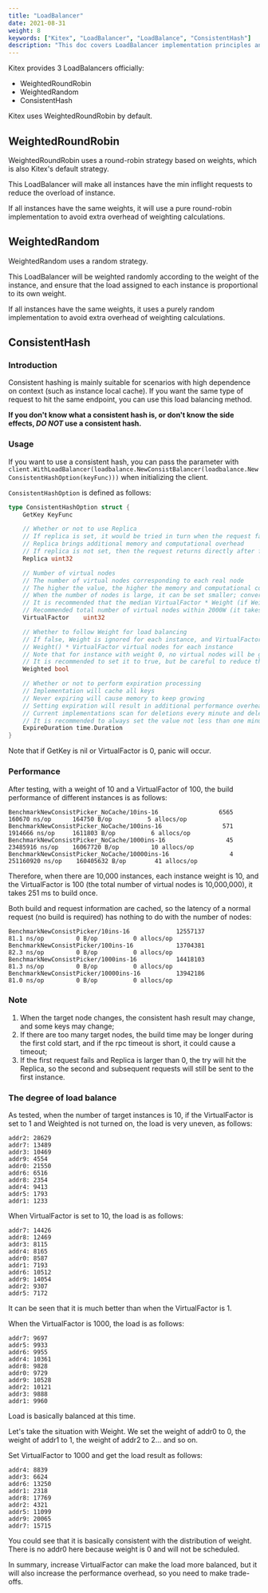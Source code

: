 ```yaml
---
title: "LoadBalancer"
date: 2021-08-31
weight: 8
keywords: ["Kitex", "LoadBalancer", "LoadBalance", "ConsistentHash"]
description: "This doc covers LoadBalancer implementation principles and usage guidelines provided by Kitex."
---
```


Kitex provides 3 LoadBalancers officially:

- WeightedRoundRobin
- WeightedRandom
- ConsistentHash

Kitex uses WeightedRoundRobin by default.

## WeightedRoundRobin

WeightedRoundRobin uses a round-robin strategy based on weights, which is also Kitex's default strategy.

This LoadBalancer will make all instances have the min inflight requests to reduce the overload of instance. 

If all instances have the same weights, it will use a pure round-robin implementation to avoid extra overhead of weighting calculations.

## WeightedRandom

WeightedRandom uses a random strategy.

This LoadBalancer will be weighted randomly according to the weight of the instance, and ensure that the load assigned to each instance is proportional to its own weight.

If all instances have the same weights, it uses a purely random implementation to avoid extra overhead of weighting calculations.

## ConsistentHash

### Introduction

Consistent hashing is mainly suitable for scenarios with high dependence on context (such as instance local cache). If you want the same type of request to hit the same endpoint, you can use this load balancing method.

**If you don't know what a consistent hash is, or don't know the side effects, _DO NOT_ use a consistent hash.**

### Usage

If you want to use a consistent hash, you can pass the parameter with `client.WithLoadBalancer(loadbalance.NewConsistBalancer(loadbalance.NewConsistentHashOption(keyFunc)))` when initializing the client.

`ConsistentHashOption` is defined as follows:

```go
type ConsistentHashOption struct {
    GetKey KeyFunc

    // Whether or not to use Replica
    // If replica is set, it would be tried in turn when the request fails (connection failure)
    // Replica brings additional memory and computational overhead
    // If replica is not set, then the request returns directly after failure (connection failure)
    Replica uint32

    // Number of virtual nodes
    // The number of virtual nodes corresponding to each real node
    // The higher the value, the higher the memory and computational cost, and the more balanced the load
    // When the number of nodes is large, it can be set smaller; conversely, it can be set larger
    // It is recommended that the median VirtualFactor * Weight (if Weighted is true) is around 1000, and the load should be well balanced
    // Recommended total number of virtual nodes within 2000W (it takes 250ms to build once under 1000W, but it is theoretically fine to build in the background within 3s)
    VirtualFactor    uint32

    // Whether to follow Weight for load balancing
    // If false, Weight is ignored for each instance, and VirtualFactor virtual nodes are generated for indiscriminate load balancing
    // Weight() * VirtualFactor virtual nodes for each instance
    // Note that for instance with weight 0, no virtual nodes will be generated regardless of the VirtualFactor number
    // It is recommended to set it to true, but be careful to reduce the VirtualFactor appropriately
    Weighted bool

    // Whether or not to perform expiration processing
    // Implementation will cache all keys
    // Never expiring will cause memory to keep growing
    // Setting expiration will result in additional performance overhead
    // Current implementations scan for deletions every minute and delete once when the instance changes rebuild
    // It is recommended to always set the value not less than one minute
    ExpireDuration time.Duration
}
```

Note that if GetKey is nil or VirtualFactor is 0, panic will occur.

### Performance

After testing, with a weight of 10 and a VirtualFactor of 100, the build performance of different instances is as follows:

```
BenchmarkNewConsistPicker_NoCache/10ins-16                 6565        160670 ns/op      164750 B/op          5 allocs/op
BenchmarkNewConsistPicker_NoCache/100ins-16                 571       1914666 ns/op     1611803 B/op          6 allocs/op
BenchmarkNewConsistPicker_NoCache/1000ins-16                 45      23485916 ns/op    16067720 B/op         10 allocs/op
BenchmarkNewConsistPicker_NoCache/10000ins-16                 4     251160920 ns/op    160405632 B/op        41 allocs/op
```

Therefore, when there are 10,000 instances, each instance weight is 10, and the VirtualFactor is 100 (the total number of virtual nodes is 10,000,000), it takes 251 ms to build once.

Both build and request information are cached, so the latency of a normal request (no build is required) has nothing to do with the number of nodes:

```
BenchmarkNewConsistPicker/10ins-16             12557137            81.1 ns/op         0 B/op          0 allocs/op 
BenchmarkNewConsistPicker/100ins-16            13704381            82.3 ns/op         0 B/op          0 allocs/op 
BenchmarkNewConsistPicker/1000ins-16           14418103            81.3 ns/op         0 B/op          0 allocs/op 
BenchmarkNewConsistPicker/10000ins-16          13942186            81.0 ns/op         0 B/op          0 allocs/op
```

### Note

1. When the target node changes, the consistent hash result may change, and some keys may change;
2. If there are too many target nodes, the build time may be longer during the first cold start, and if the rpc timeout is short, it could cause a timeout;
3. If the first request fails and Replica is larger than 0, the try will hit the Replica, so the second and subsequent requests will still be sent to the first instance.

### The degree of load balance

As tested, when the number of target instances is 10, if the VirtualFactor is set to 1 and Weighted is not turned on, the load is very uneven, as follows:

```
addr2: 28629
addr7: 13489
addr3: 10469
addr9: 4554
addr0: 21550
addr6: 6516
addr8: 2354
addr4: 9413
addr5: 1793
addr1: 1233
```

When VirtualFactor is set to 10, the load is as follows:

```
addr7: 14426
addr8: 12469
addr3: 8115
addr4: 8165
addr0: 8587
addr1: 7193
addr6: 10512
addr9: 14054
addr2: 9307
addr5: 7172
```

It can be seen that it is much better than when the VirtualFactor is 1.

When the VirtualFactor is 1000, the load is as follows:

```
addr7: 9697
addr5: 9933
addr6: 9955
addr4: 10361
addr8: 9828
addr0: 9729
addr9: 10528
addr2: 10121
addr3: 9888
addr1: 9960
```

Load is basically balanced at this time.

Let's take the situation with Weight. We set the weight of addr0 to 0, the weight of addr1 to 1, the weight of addr2 to 2... and so on.

Set VirtualFactor to 1000 and get the load result as follows:

```
addr4: 8839
addr3: 6624
addr6: 13250
addr1: 2318
addr8: 17769
addr2: 4321
addr5: 11099
addr9: 20065
addr7: 15715
```

You could see that it is basically consistent with the distribution of weight. There is no addr0 here because weight is 0 and will not be scheduled.

In summary, increase VirtualFactor can make the load more balanced, but it will also increase the performance overhead, so you need to make trade-offs.
